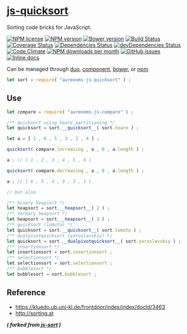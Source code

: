 [js-quicksort](http://aureooms.github.io/js-quicksort)
==

Sorting code bricks for JavaScript.

[![NPM license](http://img.shields.io/npm/l/aureooms-js-quicksort.svg?style=flat)](https://raw.githubusercontent.com/aureooms/js-quicksort/master/LICENSE)
[![NPM version](http://img.shields.io/npm/v/aureooms-js-quicksort.svg?style=flat)](https://www.npmjs.org/package/aureooms-js-quicksort)
[![Bower version](http://img.shields.io/bower/v/aureooms-js-quicksort.svg?style=flat)](http://bower.io/search/?q=aureooms-js-quicksort)
[![Build Status](http://img.shields.io/travis/aureooms/js-quicksort.svg?style=flat)](https://travis-ci.org/aureooms/js-quicksort)
[![Coverage Status](http://img.shields.io/coveralls/aureooms/js-quicksort.svg?style=flat)](https://coveralls.io/r/aureooms/js-quicksort)
[![Dependencies Status](http://img.shields.io/david/aureooms/js-quicksort.svg?style=flat)](https://david-dm.org/aureooms/js-quicksort#info=dependencies)
[![devDependencies Status](http://img.shields.io/david/dev/aureooms/js-quicksort.svg?style=flat)](https://david-dm.org/aureooms/js-quicksort#info=devDependencies)
[![Code Climate](http://img.shields.io/codeclimate/github/aureooms/js-quicksort.svg?style=flat)](https://codeclimate.com/github/aureooms/js-quicksort)
[![NPM downloads per month](http://img.shields.io/npm/dm/aureooms-js-quicksort.svg?style=flat)](https://www.npmjs.org/package/aureooms-js-quicksort)
[![GitHub issues](http://img.shields.io/github/issues/aureooms/js-quicksort.svg?style=flat)](https://github.com/aureooms/js-quicksort/issues)
[![Inline docs](http://inch-ci.org/github/aureooms/js-quicksort.svg?branch=master&style=shields)](http://inch-ci.org/github/aureooms/js-quicksort)

Can be managed through [duo](https://github.com/duojs/duo),
[component](https://github.com/componentjs/component),
[bower](https://github.com/bower/bower), or
[npm](https://github.com/npm/npm).

```js
let sort = require( "aureooms-js-quicksort" ) ;
```

## Use

```js
let compare = require( "aureooms-js-compare" ) ;

/** quicksort using hoare partitioning */
let quicksort = sort.__quicksort__( sort.hoare ) ;

let a = [ 1 , 6 , 5 , 3 , 2 , 4 ] ;

quicksort( compare.increasing , a , 0 , a.length ) ;

a ; // [ 1 , 2 , 3 , 4 , 5 , 6 ]

quicksort( compare.decreasing , a , 0 , a.length ) ;

a ; // [ 6 , 5 , 4 , 3 , 2 , 1 ]

// but also

/** binary heapsort */
let heapsort = sort.__heapsort__( 2 ) ;
/** ternary heapsort */
let heapsort = sort.__heapsort__( 3 ) ;
/** quicksort (lomuto) */
let quicksort = sort.__quicksort__( sort.lomuto ) ;
/** dualpivotquicksort (yaroslavskiy) */
let quicksort = sort.__dualpivotquicksort__( sort.yaroslavskiy ) ;
/** insertionsort */
let insertionsort = sort.insertionsort ;
/** selectionsort */
let selectionsort = sort.selectionsort ;
/** bubblesort */
let bubblesort = sort.bubblesort ;
```

## Reference

  - https://kluedo.ub.uni-kl.de/frontdoor/index/index/docId/3463
  - http://sorting.at

***( forked from [js-sort](https://github.com/aureooms/js-sort) )***
